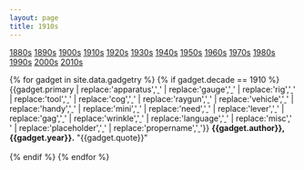 ```yaml
---
layout: page
title: 1910s
---
```


<span class="ba mr3 br2 pa3 f5 mb3 dib light-silver dim">
  <span><a class="link red dim" href="/decades/1880s">1880s</a></span>
</span>
<span class="ba mr3 br2 pa3 f5 mb3 dib light-silver dim">
  <span><a class="link red dim" href="/decades/1890s">1890s</a></span>
</span>
<span class="ba mr3 br2 pa3 f5 mb3 dib light-silver dim">
  <span><a class="link red dim" href="/decades/1900s">1900s</a></span>
</span>
<span class="ba mr3 br2 pa3 f5 mb3 dib red">
  <span><a class="link gray" href="/decades/1910s">1910s</a></span>
</span>
<span class="ba mr3 br2 pa3 f5 mb3 dib light-silver dim">
  <span><a class="link red dim" href="/decades/1920s">1920s</a></span>
</span>
<span class="ba mr3 br2 pa3 f5 mb3 dib light-silver dim">
  <span><a class="link red dim" href="/decades/1930s">1930s</a></span>
</span>
<span class="ba mr3 br2 pa3 f5 mb3 dib light-silver dim">
  <span><a class="link red dim" href="/decades/1940s">1940s</a></span>
</span>
<span class="ba mr3 br2 pa3 f5 mb3 dib light-silver dim">
  <span><a class="link red dim" href="/decades/1950s">1950s</a></span>
</span>
<span class="ba mr3 br2 pa3 f5 mb3 dib light-silver dim">
  <span><a class="link red dim" href="/decades/1960s">1960s</a></span>
</span>
<span class="ba mr3 br2 pa3 f5 mb3 dib light-silver dim">
  <span><a class="link red dim" href="/decades/1970s">1970s</a></span>
</span>
<span class="ba mr3 br2 pa3 f5 mb3 dib light-silver dim">
  <span><a class="link red dim" href="/decades/1980s">1980s</a></span>
</span>
<span class="ba mr3 br2 pa3 f5 mb3 dib light-silver dim">
  <span><a class="link red dim" href="/decades/1990s">1990s</a></span>
</span>
<span class="ba mr3 br2 pa3 f5 mb3 dib light-silver dim">
  <span><a class="link red dim" href="/decades/2000s">2000s</a></span>
</span>
<span class="ba mr3 br2 pa3 f5 mb3 dib light-silver dim">
  <span><a class="link red dim" href="/decades/2010s">2010s</a></span>
</span>

{% for gadget in site.data.gadgetry %}
{% if gadget.decade == 1910 %}
{{gadget.primary
  | replace:'apparatus','<a href="/tags/apparatus"> <i class="fas fa-power-off" style="color:red"></i></a>'
  | replace:'gauge','<a href="/tags/gauge"> <i class="fa fa-tachometer-alt" style="color:red"></i></a>'
  | replace:'rig','<a href="/tags/rig"> <i class="far fa-lightbulb" style="color:red"></i></a>'
  | replace:'tool','<a href="/tags/tool"> <i class="fa fa-wrench" style="color:red"></i></a>'
  | replace:'cog','<a href="/tags/cog"> <i class="fa fa-cog" style="color:red"></i></a>'
  | replace:'raygun','<a href="/tags/raygun"> <i class="fa fa-rocket" style="color:red"></i></a>'
  | replace:'vehicle','<a href="/tags/vehicle"> <i class="fa fa-bicycle" style="color:red"></i></a>'
  | replace:'handy','<a href="/tags/handy"> <i class="fa fa-mobile-alt" style="color:red"></i></a>'
  | replace:'mini','<a href="/tags/mini"> <i class="fa fa-search" style="color:red"></i></a>'
  | replace:'need','<a href="/tags/need"> <i class="fa fa-heart" style="color:red"></i></a>'
  | replace:'lever','<a href="/tags/lever"> <i class="fa fa-sliders-h" style="color:red"></i></a>'
  | replace:'gag','<a href="/tags/gag"> <i class="far fa-smile" style="color:red"></i></a>'
  | replace:'wrinkle','<a href="/tags/wrinkle"> <i class="fa fa-bolt" style="color:red"></i></a>'
  | replace:'language','<a href="/tags/language"> <i class="fa fa-comment" style="color:red"></i></a>'
  | replace:'misc','<a href="/tags/misc"> <i class="fa fa-question" style="color:red"></i></a>'
  | replace:'placeholder','<a href="/tags/placeholder"> <i class="fa fa-spinner fa-pulse" style="color:red"></i></a>'
  | replace:'propername','<a href="/tags/propername"> <i class="fa fa-trademark" style="color:red"></i></a>'}}
  **{{gadget.author}}, {{gadget.year}}.** "{{gadget.quote}}"
  <br>
  <br>
{% endif %}
{% endfor %}
